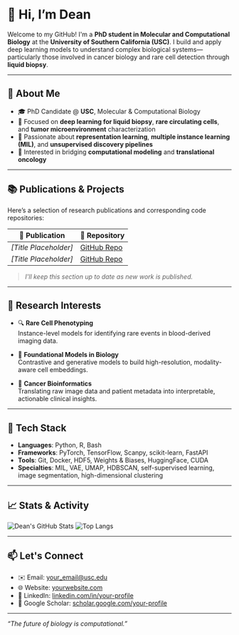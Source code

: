 # 👋 Hi, I’m Dean

Welcome to my GitHub! I'm a **PhD student in Molecular and Computational Biology** at the **University of Southern California (USC)**. I build and apply deep learning models to understand complex biological systems—particularly those involved in cancer biology and rare cell detection through **liquid biopsy**.

---

## 🧬 About Me

- 🎓 PhD Candidate @ **USC**, Molecular & Computational Biology
- 🔬 Focused on **deep learning for liquid biopsy**, **rare circulating cells**, and **tumor microenvironment** characterization
- 🤖 Passionate about **representation learning**, **multiple instance learning (MIL)**, and **unsupervised discovery pipelines**
- 🧠 Interested in bridging **computational modeling** and **translational oncology**

---

## 📚 Publications & Projects

Here’s a selection of research publications and corresponding code repositories:

| 📖 Publication | 🧪 Repository |
|----------------|---------------|
| _[Title Placeholder]_ | [GitHub Repo](https://github.com/YOUR_USERNAME/your-repo-name) |
| _[Title Placeholder]_ | [GitHub Repo](https://github.com/YOUR_USERNAME/your-repo-name) |

> _I'll keep this section up to date as new work is published._

---

## 🧠 Research Interests

- 🔍 **Rare Cell Phenotyping**  
  Instance-level models for identifying rare events in blood-derived imaging data.

- 🧬 **Foundational Models in Biology**  
  Contrastive and generative models to build high-resolution, modality-aware cell embeddings.

- 🧪 **Cancer Bioinformatics**  
  Translating raw image data and patient metadata into interpretable, actionable clinical insights.

---

## 🧰 Tech Stack

- **Languages**: Python, R, Bash  
- **Frameworks**: PyTorch, TensorFlow, Scanpy, scikit-learn, FastAPI  
- **Tools**: Git, Docker, HDF5, Weights & Biases, HuggingFace, CUDA  
- **Specialties**: MIL, VAE, UMAP, HDBSCAN, self-supervised learning, image segmentation, high-dimensional clustering

---

## 📈 Stats & Activity

![Dean's GitHub Stats](https://github-readme-stats.vercel.app/api?username=YOUR_USERNAME&show_icons=true&theme=default)
![Top Langs](https://github-readme-stats.vercel.app/api/top-langs/?username=YOUR_USERNAME&layout=compact)

---

## 📫 Let's Connect

- ✉️ Email: your_email@usc.edu  
- 🌐 Website: [yourwebsite.com](https://yourwebsite.com)  
- 🔗 LinkedIn: [linkedin.com/in/your-profile](https://linkedin.com/in/your-profile)  
- 🧠 Google Scholar: [scholar.google.com/your-profile](https://scholar.google.com/your-profile)

---

_“The future of biology is computational.”_

